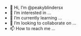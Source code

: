 - 👋 Hi, I’m @peakyblindersx
- 👀 I’m interested in ...
- 🌱 I’m currently learning ...
- 💞️ I’m looking to collaborate on ...
- 📫 How to reach me ...

<!---
peakyblindersx/peakyblindersx is a ✨ special ✨ repository because its `README.md` (this file) appears on your GitHub profile.
You can click the Preview link to take a look at your changes.
--->
